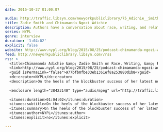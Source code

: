 ```yaml
---
date: 2015-10-27 01:00:07

audio: http://traffic.libsyn.com/newyorkpubliclibrary/75_Adichie__Smith.mp3
title: Zadie Smith and Chimamanda Ngozi Adichie
description: Authors have a conversation about race, writing, and relationships.
series: NYPL
genre: interview
duration: '1:04:02'
explicit: false
website: http://www.nypl.org/blog/2015/08/25/podcast-chimamanda-ngozi-adichie-zadie-smith
feed: http://newyorkpubliclibrary.libsyn.com//rss
rss: >
  <title>Chimamanda Adichie &amp; Zadie Smith on Race, Writing, &amp; Relationships [interview]</title>
  <link>http://www.nypl.org/blog/2015/08/25/podcast-chimamanda-ngozi-adichie-zadie-smith</link>
  <guid isPermaLink="false">977bfb0fbe33eb1361ef8a253880d1b8</guid>
  <dc:creator>NYPL</dc:creator>
  <description>On the heels of the blockbuster success of her latest novel, “Americanah,” Adichie sat down with Smith at NYPL’s Schomburg Center for Research in Black Culture to discuss the critically acclaimed book and how it came to be. In their far-reaching conversation, Adichie and Smith talk about race, feminism, and finding one’s identity in a globalized world.</description>
  
  <enclosure length="38423140" type="audio/mpeg" url="http://traffic.libsyn.com/newyorkpubliclibrary/75_Adichie__Smith.mp3" />
  
  <itunes:duration>01:04:02</itunes:duration>
  <itunes:subtitle>On the heels of the blockbuster success of her latest novel, “Americanah,” Adichie sat down with Smith at NYPL’s Schomburg Center for Research in Black Culture to discuss the critically acclaimed book and how it came to be.</itunes:subtitle>
  <itunes:summary>On the heels of the blockbuster success of her latest novel, “Americanah,” Adichie sat down with Smith at NYPL’s Schomburg Center for Research in Black Culture to discuss the critically acclaimed book and how it came to be. In their far-reaching conversation, Adichie and Smith talk about race, feminism, and finding one’s identity in a globalized world.</itunes:summary>
  <itunes:author>NYPL</itunes:author>
  <itunes:explicit>no</itunes:explicit>

---
```

